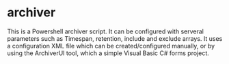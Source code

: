 # archiver

This is a Powershell archiver script. It can be configured with serveral parameters such as Timespan, retention, include and exclude arrays. 
It uses a configuration XML file which can be created/configured manually, or by using the ArchiverUI tool, which a simple Visual Basic C# forms project.
